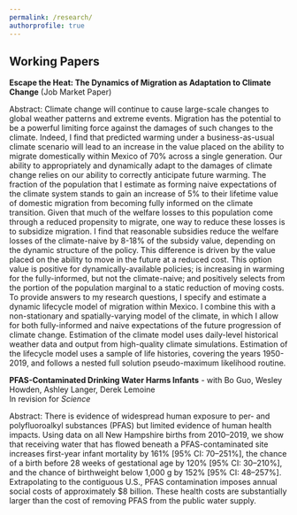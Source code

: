```yaml
---
permalink: /research/
authorprofile: true
---
```



<h2>Working Papers</h2>
<b>Escape the Heat: The Dynamics of Migration as Adaptation to Climate Change</b> (Job Market Paper)
<br style="line-height: 5px" />
  <p>Abstract: Climate change will continue to cause large-scale changes to global weather patterns and extreme events. Migration has the potential to be a powerful limiting force against the damages of such changes to the climate. Indeed, I find that predicted warming under a
business-as-usual climate scenario will lead to an increase in the value placed on the ability to migrate
domestically within Mexico of 70% across a single generation. Our ability to appropriately and dynamically adapt to the damages of climate change relies on our ability to correctly anticipate future warming. The fraction of the population that I estimate as forming naive expectations of the climate system stands to gain an increase of 5% to their lifetime value of domestic migration from becoming fully informed on the climate transition. Given that much of the welfare losses to this population come through a reduced propensity to migrate, one way to reduce these losses is to subsidize migration. I find that reasonable subsidies reduce the welfare losses of the climate-naive by 8-18% of the subsidy value, depending on the dynamic structure of the policy. This difference is driven by the value placed on the ability to move in the future at a reduced cost. This option value is positive for dynamically-available policies; is increasing in warming for the fully-informed, but not the climate-naive; and positively selects from the portion of the population marginal to a static reduction of moving costs. To provide answers to my research questions, I specify and
estimate a dynamic lifecycle model of migration within Mexico. I combine this with a non-stationary and
spatially-varying model of the climate, in which I allow for both fully-informed and naive expectations of the
future progression of climate change. Estimation of the climate model uses daily-level historical weather data and output from high-quality climate simulations. Estimation of the lifecycle model uses a sample of life histories, covering the years 1950-2019,
and follows a nested full solution pseudo-maximum likelihood routine.</p>
<b>PFAS-Contaminated Drinking Water Harms Infants</b> - with Bo Guo, Wesley Howden, Ashley Langer, Derek Lemoine
<br style="line-height: 5px" /> In revision for <i>Science </i>
  <p>Abstract: There is evidence of widespread human exposure to per- and polyfluoroalkyl substances (PFAS) but limited evidence of human health impacts. Using data on all New Hampshire births from 2010–2019, we show that receiving water that has flowed beneath a PFAS-contaminated site increases first-year infant mortality by 161% [95% CI: 70–251%], the chance of a birth before 28 weeks of gestational age by 120% [95% CI: 30–210%], and the chance of birthweight below 1,000 g by 152% [95% CI: 48–257%]. Extrapolating to the contiguous U.S., PFAS contamination imposes annual social costs of approximately $8 billion. These health costs are substantially larger than the cost of removing PFAS from the public water supply.</p>
